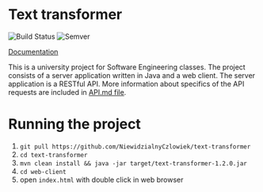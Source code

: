 # Text transformer

![Build Status](https://travis-ci.org/NiewidzialnyCzlowiek/text-transformer.svg?branch=master)
![Semver](http://img.shields.io/SemVer/1.1.0.png)

[Documentation](https://niewidzialnyczlowiek.github.io/text-transformer/)



This is a university project for Software Engineering classes. The project consists of a server application written in Java and a web client. The server application is a RESTful API. More information about specifics of the API requests are included in [API.md file](API.md).


# Running the project
1. `git pull https://github.com/NiewidzialnyCzlowiek/text-transformer`
2. `cd text-transformer`
3. `mvn clean install && java -jar target/text-transformer-1.2.0.jar`
4. `cd web-client`
5. open `index.html` with double click in web browser
